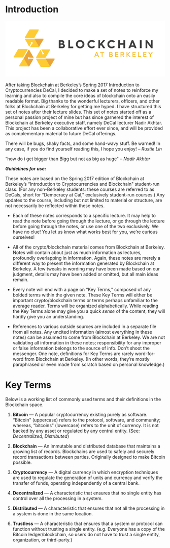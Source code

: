 Introduction 
============

![image](assets/note0/bab.png)

After taking Blockchain at Berkeley’s Spring 2017 Introduction to
Cryptocurrencies DeCal, I decided to make a set of notes to reinforce my
learning and also to compile the core ideas of blockchain onto an easily
readable format. Big thanks to the wonderful lecturers, officers, and
other folks at Blockchain at Berkeley for getting me hyped. I have
structured this set of notes after their lecture slides. This set of
notes started off as a personal passion project of mine but has since
garnered the interest of Blockchain at Berkeley executive staff, namely
DeCal lecturer Nadir Akhtar. This project has been a collaborative
effort ever since, and will be provided as complementary material to
future DeCal offerings.

There will be bugs, shaky facts, and some hand-wavy stuff. Be warned! In
any case, if you do find yourself reading this, I hope you enjoy! –
*Rustie Lin*

“how do i get bigger than Bigg but not as big as huge" – *Nadir Akhtar*

***Guidelines for use:***

These notes are based on the Spring 2017 edition of Blockchain at
Berkeley’s “Introduction to Cryptocurrencies and Blockchain" student-run
class. (For any non-Berkeley students: these courses are referred to as
DeCals, short for “Democracy at Cal," exclusively student-run courses.)
Any updates to the course, including but not limited to material or
structure, are not necessarily be reflected within these notes.

-   Each of these notes corresponds to a specific lecture. It may help
    to read the note before going through the lecture, or go through the
    lecture before going through the notes, or use one of the
    two exclusively. We have no clue! You let us know what works best
    for you, we’re curious ourselves!

-   All of the crypto/blockchain material comes from Blockchain
    at Berkeley. Notes will contain about just as much information as
    lectures, profoundly overlapping in information. Again, these notes
    are merely a different way to present the information generated by
    Blockchain at Berkeley. A few tweaks in wording may have been made
    based on our judgment, details may have been added or omitted, but
    all main ideas remain.

-   Every note will end with a page on “Key Terms," composed of any
    bolded terms within the given note. These Key Terms will either be
    important crypto/blockchain terms or terms perhaps unfamiliar to the
    average reader. Terms will be organized alphabetically. While
    reading the Key Terms alone may give you a quick *sense* of the
    content, they will hardly give you an understanding.

-   References to various outside sources are included in a separate
    file from all notes. Any uncited information (almost everything in
    these notes) can be assumed to come from Blockchain at Berkeley. We
    are not validating all information in these notes; responsibility
    for any improper or false information belongs to the source of info.
    Don’t shoot the messenger. One note, definitions for Key Terms are
    rarely word-for-word from Blockchain at Berkeley. (In other words,
    they’re mostly paraphrased or even made from scratch based on
    personal knowledge.)

Key Terms
=========

Below is a working list of commonly used terms and their definitions in
the Blockchain space.

1.  **Bitcoin** — A popular cryptocurrency existing purely as software.
    “Bitcoin" (uppercase) refers to the protocol, software, and
    community; whereas, “bitcoins" (lowercase) refers to the unit
    of currency. It is not backed by any asset or regulated by any
    central entity. (See: *Decentralized, Distributed*)

2.  **Blockchain** — An immutable and distributed database that
    maintains a growing list of records. Blockchains are used to safely
    and securely record transactions between parties. Originally
    designed to make Bitcoin possible.

3.  **Cryptocurrency** — A digital currency in which encryption
    techniques are used to regulate the generation of units and currency
    and verify the transfer of funds, operating independently of a
    central bank.

4.  **Decentralized** — A characteristic that ensures that no single
    entity has control over all the processing in a system.

5.  **Distributed** — A characteristic that ensures that not all the
    processing in a system is done in the same location.

6.  **Trustless** — A characteristic that ensures that a system or
    protocol can function without trusting a single entity. (e.g.
    Everyone has a copy of the Bitcoin ledger/blockchain, so users do
    not have to trust a single entity, organization, or third-party.)



